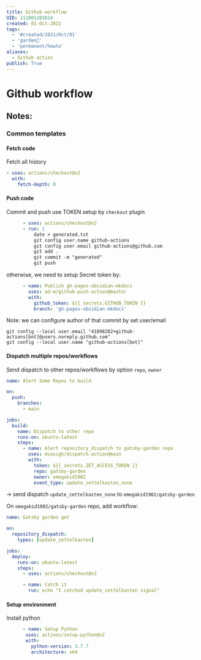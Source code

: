 ```yaml
---
title: Github workflow
UID: 211001203814
created: 01-Oct-2021
tags:
  - '#created/2021/Oct/01'
  - 'garden🏡'
  - 'permanent/howto'
aliases:
  - Github action
publish: True
---
```

# Github workflow

## Notes:
### Common templates
#### Fetch code
Fetch all history
```yml
- uses: actions/checkout@v2
  with:
    fetch-depth: 0
```
#### Push code
Commit and push use TOKEN setup by `checkout` plugin
```yml
      - uses: actions/checkout@v2
      - run: |
          date > generated.txt
          git config user.name github-actions
          git config user.email github-actions@github.com
          git add .
          git commit -m "generated"
          git push
```
otherwise, we need to setup Secret token by:
```yml
      - name: Publish gh-pages-obsidian-mkdocs
        uses: ad-m/github-push-action@master
        with:
          github_token: ${{ secrets.GITHUB_TOKEN }}
          branch: 'gh-pages-obsidian-mkdocs'
```

Note: we can configure author of that commit by set user/email
```
git config --local user.email "41898282+github-actions[bot]@users.noreply.github.com"
git config --local user.name "github-actions[bot]"
```

#### Dispatch multiple repos/workflows
Send dispatch to other repos/workflows by option `repo`, `owner`

```yml
name: Alert Some Repos to build

on:
  push:
    branches:
      - main

jobs:
  build:
    name: Dispatch to other repo
    runs-on: ubuntu-latest
    steps:
      - name: Alert repository_dispatch to gatsby-garden repo
        uses: mvasigh/dispatch-action@main
        with:
          token: ${{ secrets.ZET_ACCESS_TOKEN }}
          repo: gatsby-garden
          owner: omegakid1902
          event_type: update_zettelkasten_none
```
-> send dispatch `update_zettelkasten_none` to `omegakid1902/gatsby-garden`
 
 On `omegakid1902/gatsby-garden` repo, add workflow:
```yml
name: Gatsby garden get

on:
  repository_dispatch:
    types: [update_zettelkasten]

jobs:
  deploy:
    runs-on: ubuntu-latest
    steps:
      - uses: actions/checkout@v2

      - name: Catch it
	    run: echo "I catched update_zettelkasten signal"
 ```
 #### Setup environment
 Install python
 ```yml
       - name: Setup Python
        uses: actions/setup-python@v2
        with:
          python-version: 3.7.7
          architecture: x64
 ```